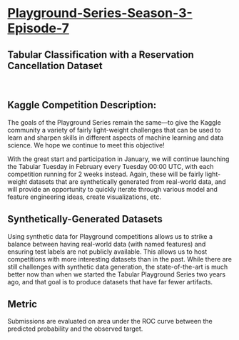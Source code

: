 # [Playground-Series-Season-3-Episode-7](https://www.kaggle.com/competitions/playground-series-s3e7/overview)
## Tabular Classification with a Reservation Cancellation Dataset

<br>

## Kaggle Competition Description:
The goals of the Playground Series remain the same—to give the Kaggle community a variety of fairly light-weight challenges that can be used to learn and sharpen skills in different aspects of machine learning and data science. We hope we continue to meet this objective!

With the great start and participation in January, we will continue launching the Tabular Tuesday in February every Tuesday 00:00 UTC, with each competition running for 2 weeks instead. Again, these will be fairly light-weight datasets that are synthetically generated from real-world data, and will provide an opportunity to quickly iterate through various model and feature engineering ideas, create visualizations, etc.


## Synthetically-Generated Datasets
Using synthetic data for Playground competitions allows us to strike a balance between having real-world data (with named features) and ensuring test labels are not publicly available. This allows us to host competitions with more interesting datasets than in the past. While there are still challenges with synthetic data generation, the state-of-the-art is much better now than when we started the Tabular Playground Series two years ago, and that goal is to produce datasets that have far fewer artifacts.

## Metric
Submissions are evaluated on area under the ROC curve between the predicted probability and the observed target.
